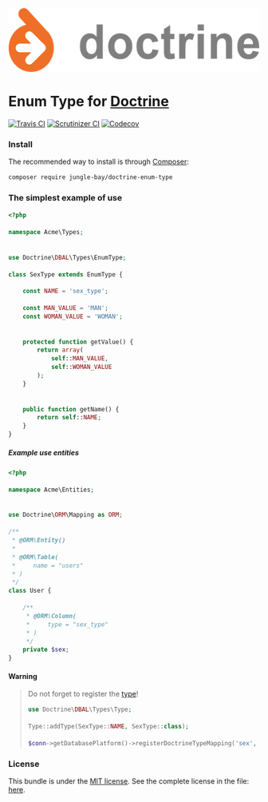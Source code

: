 <p align="center">
    <a href="https://github.com/jungle-bay/telegram-bot-api">
        <img height="128" src="logo.png" alt="Telegram Bot API Logo">
    </a>
</p>

# Enum Type for [Doctrine](http://www.doctrine-project.org/)

[![Travis CI](https://img.shields.io/travis/jungle-bay/doctrine-enum-type.svg?style=flat)](https://travis-ci.org/jungle-bay/doctrine-enum-type)
[![Scrutinizer CI](https://img.shields.io/scrutinizer/g/jungle-bay/doctrine-enum-type.svg?style=flat)](https://scrutinizer-ci.com/g/jungle-bay/doctrine-enum-type)
[![Codecov](https://img.shields.io/codecov/c/github/jungle-bay/doctrine-enum-type.svg?style=flat)](https://codecov.io/gh/jungle-bay/doctrine-enum-type)

### Install

The recommended way to install is through [Composer](https://getcomposer.org/doc/00-intro.md#introduction):

```bash
composer require jungle-bay/doctrine-enum-type
```

### The simplest example of use

```php
<?php

namespace Acme\Types;


use Doctrine\DBAL\Types\EnumType;

class SexType extends EnumType {

    const NAME = 'sex_type';

    const MAN_VALUE = 'MAN';
    const WOMAN_VALUE = 'WOMAN';


    protected function getValue() {
        return array(
            self::MAN_VALUE,
            self::WOMAN_VALUE
        );
    }


    public function getName() {
        return self::NAME;
    }
}
```

##### Example use entities

```php
<?php

namespace Acme\Entities;


use Doctrine\ORM\Mapping as ORM;

/**
 * @ORM\Entity()
 * 
 * @ORM\Table(
 *     name = "users"
 * )
 */
class User {
    
    /**
     * @ORM\Column(
     *     type = "sex_type"
     * )
     */
    private $sex;
}
```

#### Warning

> Do not forget to register the [type](http://docs.doctrine-project.org/projects/doctrine-orm/en/latest/cookbook/custom-mapping-types.html)!
> 
> ```php
> use Doctrine\DBAL\Types\Type;
> 
> Type::addType(SexType::NAME, SexType::class);
> 
> $conn->getDatabasePlatform()->registerDoctrineTypeMapping('sex', SexType::NAME);
> ```

### License

This bundle is under the [MIT license](http://opensource.org/licenses/MIT). See the complete license in the file: [here](https://github.com/jungle-bay/doctrine-enum-type/blob/master/license.txt).
